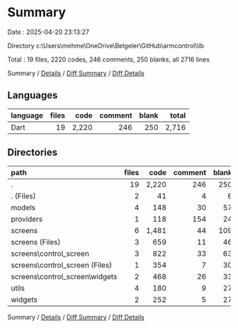 # Summary

Date : 2025-04-20 23:13:27

Directory c:\\Users\\mehme\\OneDrive\\Belgeler\\GitHub\\armcontrol\\lib

Total : 19 files,  2220 codes, 246 comments, 250 blanks, all 2716 lines

Summary / [Details](details.md) / [Diff Summary](diff.md) / [Diff Details](diff-details.md)

## Languages
| language | files | code | comment | blank | total |
| :--- | ---: | ---: | ---: | ---: | ---: |
| Dart | 19 | 2,220 | 246 | 250 | 2,716 |

## Directories
| path | files | code | comment | blank | total |
| :--- | ---: | ---: | ---: | ---: | ---: |
| . | 19 | 2,220 | 246 | 250 | 2,716 |
| . (Files) | 2 | 41 | 4 | 6 | 51 |
| models | 4 | 148 | 30 | 57 | 235 |
| providers | 1 | 118 | 154 | 24 | 296 |
| screens | 6 | 1,481 | 44 | 109 | 1,634 |
| screens (Files) | 3 | 659 | 11 | 46 | 716 |
| screens\\control_screen | 3 | 822 | 33 | 63 | 918 |
| screens\\control_screen (Files) | 1 | 354 | 7 | 30 | 391 |
| screens\\control_screen\\widgets | 2 | 468 | 26 | 33 | 527 |
| utils | 4 | 180 | 9 | 27 | 216 |
| widgets | 2 | 252 | 5 | 27 | 284 |

Summary / [Details](details.md) / [Diff Summary](diff.md) / [Diff Details](diff-details.md)
